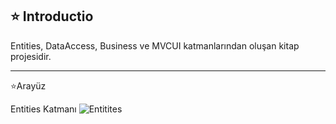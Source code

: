 ⭐ Introductio
---------------------------------------------------------------------------------------------------------------------------------

Entities, DataAccess, Business ve MVCUI katmanlarından oluşan kitap projesidir.

---------------------------------------------------------------------------------------------------------------------------------
⭐Arayüz

Entities Katmanı 
![Entitites](https://user-images.githubusercontent.com/69785776/147384007-53d54b3a-7c3d-4070-8ad1-3259ddeb64fb.PNG)

